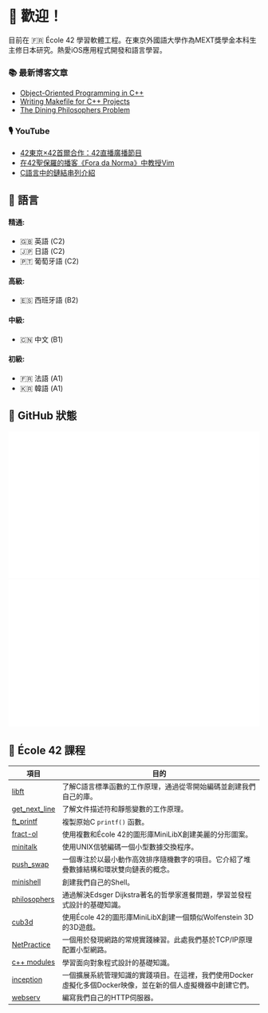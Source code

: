 <h1>
  👋 歡迎！
</h1>

目前在 🇫🇷 École 42 學習軟體工程。在東京外國語大學作為MEXT獎學金本科生主修日本研究。熱愛iOS應用程式開發和語言學習。

<h3> 📚 最新博客文章 </h3>

<!-- BLOG-POST-LIST:START -->
- [Object-Oriented Programming in C++](https://riceset.com/C++/Object-Oriented-Programming-in-C++)
- [Writing Makefile for C++ Projects](https://riceset.com/C++/Writing-Makefile-for-C++-Projects)
- [The Dining Philosophers Problem](https://riceset.com/Algorithms/The-Dining-Philosophers-Problem)
<!-- BLOG-POST-LIST:END -->

<h3> 🎙 YouTube </h3>

- [42東京×42首爾合作：42直播廣播節目](https://youtu.be/5y_IXv28g5I)
- [在42聖保羅的播客《Fora da Norma》中教授Vim](https://www.youtube.com/watch?v=10BSs7UGBtY)
- [C語言中的鏈結串列介紹](https://www.youtube.com/watch?v=5AsUZgGCG3c)

<h2> 🌱 語言 </h2>

<h4> 精通: </h4>

- 🇬🇧 英語 (C2)
- 🇯🇵 日語 (C2)
- 🇵🇹 葡萄牙語 (C2)

<h4> 高級: </h4>

- 🇪🇸 西班牙語 (B2)

<h4> 中級: </h4>

- 🇨🇳 中文 (B1)

<h4> 初級: </h4>

- 🇫🇷 法語 (A1)
- 🇰🇷 韓語 (A1)

<h2> 🎉 GitHub 狀態 </h2>

![overview](https://raw.githubusercontent.com/tkomeno/github-stats-transparent/output/generated/overview.svg)
![languages](https://raw.githubusercontent.com/tkomeno/github-stats-transparent/output/generated/languages.svg)

<h2> 🚀 École 42 課程 </h2>

<div align="center">

| 項目 | 目的
| ---	| ---	|
|[libft](https://github.com/riceset/libft) | 了解C語言標準函數的工作原理，通過從零開始編碼並創建我們自己的庫。
|[get_next_line](https://github.com/riceset/get_next_line) | 了解文件描述符和靜態變數的工作原理。
|[ft_printf](https://github.com/riceset/ft_printf) | 複製原始C `printf()` 函數。
|[fract-ol](https://github.com/riceset/fract-ol) | 使用複數和École 42的圖形庫MiniLibX創建美麗的分形圖案。
|[minitalk](https://github.com/riceset/minitalk) | 使用UNIX信號編碼一個小型數據交換程序。
|[push_swap](https://github.com/riceset/push_swap) | 一個專注於以最小動作高效排序隨機數字的項目。它介紹了堆疊數據結構和環狀雙向鏈表的概念。
|[minishell](https://github.com/Guiribei/my_shell) | 創建我們自己的Shell。
|[philosophers](https://github.com/riceset/philosophers) | 通過解決Edsger Dijkstra著名的哲學家進餐問題，學習並發程式設計的基礎知識。
|[cub3d](https://github.com/riceset/cub3d) | 使用École 42的圖形庫MiniLibX創建一個類似Wolfenstein 3D的3D遊戲。
|[NetPractice](https://github.com/riceset/netpractice) | 一個用於發現網路的常規實踐練習。此處我們基於TCP/IP原理配置小型網路。
|[c++ modules](https://github.com/riceset/cpp-modules) | 學習面向對象程式設計的基礎知識。
|[inception](https://github.com/riceset/inception) | 一個擴展系統管理知識的實踐項目。在這裡，我們使用Docker虛擬化多個Docker映像，並在新的個人虛擬機器中創建它們。
|[webserv](https://github.com/riceset/webserv) | 編寫我們自己的HTTP伺服器。

</div>
